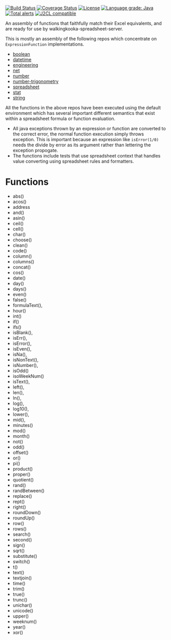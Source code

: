 [![Build Status](https://github.com/mP1/walkingkooka-spreadsheet-server-expression-function/actions/workflows/build.yaml/badge.svg)](https://github.com/mP1/walkingkooka-spreadsheet-server-expression-function/actions/workflows/build.yaml/badge.svg)
[![Coverage Status](https://coveralls.io/repos/github/mP1/walkingkooka-spreadsheet-server-expression-function/badge.svg?branch=master)](https://coveralls.io/repos/github/mP1/walkingkooka-spreadsheet-server-expression-function?branch=master)
[![License](https://img.shields.io/badge/License-Apache%202.0-blue.svg)](https://opensource.org/licenses/Apache-2.0)
[![Language grade: Java](https://img.shields.io/lgtm/grade/java/g/mP1/walkingkooka-spreadsheet-server-expression-function.svg?logo=lgtm&logoWidth=18)](https://lgtm.com/projects/g/mP1/walkingkooka-spreadsheet-server-expression-function/context:java)
[![Total alerts](https://img.shields.io/lgtm/alerts/g/mP1/walkingkooka-spreadsheet-server-expression-function.svg?logo=lgtm&logoWidth=18)](https://lgtm.com/projects/g/mP1/walkingkooka-spreadsheet-server-expression-function/alerts/)
[![J2CL compatible](https://img.shields.io/badge/J2CL-compatible-brightgreen.svg)](https://github.com/mP1/j2cl-central)



An assembly of functions that faithfully match their Excel equivalents, and are ready for use by walkingkooka-spreadsheet-server.

This is mostly an assembly of the following repos which concentrate on `ExpressionFunction` implementations. 

- [boolean](https://github.com/mP1/walkingkooka-tree-expression-function-boolean)
- [datetime](https://github.com/mP1/walkingkooka-tree-expression-function-datetime)
- [engineering](https://github.com/mP1/walkingkooka-tree-expression-function-engineering)
- [net](https://github.com/mP1/walkingkooka-tree-expression-function-net)
- [number](https://github.com/mP1/walkingkooka-tree-expression-function-number)
- [number-trigonometry](https://github.com/mP1/walkingkooka-tree-expression-function-number-trigonometry)
- [spreadsheet](https://github.com/mP1/walkingkooka-spreadsheet-expression-function)
- [stat](https://github.com/mP1/walkingkooka-tree-expression-function-stat)
- [string](https://github.com/mP1/walkingkooka-tree-expression-function-string)

All the functions in the above repos have been executed using the default environment which has several important
different semantics that exist within a spreadsheet formula or function evaluation.

- All java exceptions thrown by an expression or function are converted to the correct error, the normal function execution simply throws exception.
  This is important because an expression like `isError(1/0)` needs the divide by error as its argument rather than lettering the exception propogate. 
- The functions include tests that use spreadsheet context that handles value converting using spreadsheet rules and formatters.



# Functions

- abs()
- acos()
- address
- and()
- asin()
- ceil()
- cell()
- char()
- choose()
- clean()
- code()
- column()
- columns()
- concat()
- cos()
- date()
- day()
- days()
- even()
- false()
- formulaText(),
- hour()
- int()
- if()
- ifs()
- isBlank(),
- isErr(),
- isError(),
- isEven(),
- isNa(),
- isNonText(),
- isNumber(),
- isOdd()
- isoWeekNum()
- isText(),
- left(),
- len(),
- ln(),
- log(),
- log10(),
- lower(),
- mid(),
- minutes()
- mod()
- month()
- not()
- odd()
- offset()
- or()
- pi()
- product()
- proper()
- quotient()
- rand()
- randBetween()
- replace()
- rept()
- right()
- roundDown()
- roundUp()
- row()
- rows()
- search()
- second()
- sign()
- sqrt()
- substitute()
- switch()
- t()
- text()
- textjoin()
- time()
- trim()
- true()
- trunc()
- unichar()
- unicode()
- upper()
- weeknum()
- year()
- xor()